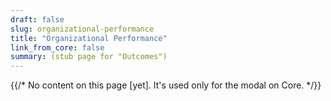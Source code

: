 ```yaml
---
draft: false
slug: organizational-performance
title: "Organizational Performance"
link_from_core: false
summary: (stub page for "Outcomes")
---
```

{{/* No content on this page [yet]. It's used only for the modal on Core. */}}